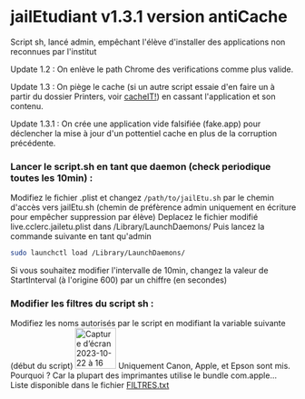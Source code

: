 # jailEtudiant v1.3.1 version antiCache
Script sh, lancé admin, empêchant l'élève d'installer des applications non reconnues par l'institut

Update 1.2 : On enlève le path Chrome des verifications comme plus valide.

Update 1.3 : On piège le cache (si un autre script essaie d'en faire un à partir du dossier Printers, voir [cacheIT!](https://github.com/c22dev/cacheIT)) en cassant l'application et son contenu.

Update 1.3.1 : On crée une application vide falsifiée (fake.app) pour déclencher la mise à jour d'un pottentiel cache en plus de la corruption précédente.
### Lancer le script.sh en tant que daemon (check periodique toutes les 10min) :
Modifiez le fichier .plist et changez `/path/to/jailEtu.sh` par le chemin d'accès vers jailEtu.sh (chemin de préfèrence admin uniquement en écriture pour empêcher suppression par élève)
Deplacez le fichier modifié live.cclerc.jailetu.plist dans /Library/LaunchDaemons/
Puis lancez la commande suivante en tant qu'admin 
```bash
sudo launchctl load /Library/LaunchDaemons/
```
Si vous souhaitez modifier l'intervalle de 10min, changez la valeur de StartInterval (à l'origine 600) par un chiffre (en secondes)

### Modifier les filtres du script sh :
Modifiez les noms autorisés par le script en modifiant la variable suivante (début du script)
<img width="72" alt="Capture d’écran 2023-10-22 à 16 22 32" src="https://github.com/c22dev/jailEtudiant/assets/102235607/c69f7497-ec47-458e-91dc-bee793bca380">
Uniquement Canon, Apple, et Epson sont mis. Pourquoi ? Car la plupart des imprimantes utilise le bundle com.apple...
Liste disponible dans le fichier [FILTRES.txt](https://raw.githubusercontent.com/c22dev/jailEtudiant/main/FILTRES.txt)
